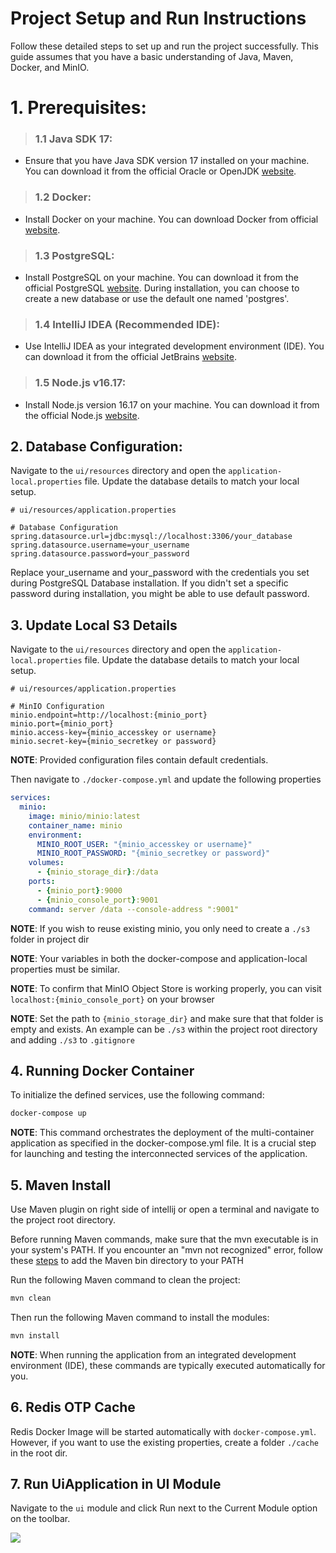 # Project Setup and Run Instructions

Follow these detailed steps to set up and run the project successfully. This guide assumes that you have a basic understanding of Java, Maven, Docker, and MinIO.

# 1. Prerequisites: 
> ### 1.1 Java SDK 17:
* Ensure that you have Java SDK version 17 installed on your machine. You can download it from the official Oracle or OpenJDK [website](https://www.oracle.com/java/technologies/javase/jdk17-archive-downloads.html).

> ### 1.2 Docker:
* Install Docker on your machine. You can download Docker from official [website](https://www.docker.com/get-started).

> ### 1.3 PostgreSQL:
* Install PostgreSQL on your machine. You can download it from the official PostgreSQL [website](https://www.postgresql.org/download/).  During installation, you can choose to create a new database or use the default one named 'postgres'.

> ### 1.4  IntelliJ IDEA (Recommended IDE):
* Use IntelliJ IDEA as your integrated development environment (IDE). You can download it from the official JetBrains [website](https://www.jetbrains.com/idea/download/?section=windows).

> ### 1.5  Node.js v16.17:
* Install Node.js version 16.17 on your machine. You can download it from the official Node.js [website](https://nodejs.org/dist/v16.17.0/).


## 2. Database Configuration:

Navigate to the `ui/resources` directory and open the `application-local.properties` file. Update the database details to match your local setup.

```properties
# ui/resources/application.properties

# Database Configuration
spring.datasource.url=jdbc:mysql://localhost:3306/your_database
spring.datasource.username=your_username
spring.datasource.password=your_password
```
Replace your_username and your_password with the credentials you set during PostgreSQL Database installation. If you didn't set a specific password during installation, you might be able to use default password.

## 3. Update Local S3 Details

Navigate to the `ui/resources` directory and open the `application-local.properties` file. Update the database details to match your local setup.

```properties
# ui/resources/application.properties

# MinIO Configuration
minio.endpoint=http://localhost:{minio_port}
minio.port={minio_port}
minio.access-key={minio_accesskey or username}
minio.secret-key={minio_secretkey or password}
```

__NOTE__: Provided configuration files contain default credentials.

Then navigate to `./docker-compose.yml` and update the following properties
```yaml
services:
  minio:
    image: minio/minio:latest
    container_name: minio
    environment:
      MINIO_ROOT_USER: "{minio_accesskey or username}"
      MINIO_ROOT_PASSWORD: "{minio_secretkey or password}"
    volumes:
      - {minio_storage_dir}:/data
    ports:
      - {minio_port}:9000
      - {minio_console_port}:9001
    command: server /data --console-address ":9001"
```
__NOTE__: If you wish to reuse existing minio, you only need to create a `./s3` folder in project dir

__NOTE__: Your variables in both the docker-compose and application-local properties
must be similar.

__NOTE__: To confirm that MinIO Object Store is working properly, you can visit `localhost:{minio_console_port}` on your browser

__NOTE__: Set the path to `{minio_storage_dir}` and make sure that that folder is empty and exists. An example can be `./s3` within the project root directory and adding `./s3` to `.gitignore`
## 4. Running Docker Container

To  initialize the defined services, use the following command:

```bash
docker-compose up
```

__NOTE__: This command orchestrates the deployment of the multi-container application as specified in the docker-compose.yml file. It is a crucial step for launching and testing the interconnected services of the application.

## 5. Maven Install

Use Maven plugin on right side of intellij or open a terminal and navigate to the project root directory.

Before running Maven commands, make sure that the mvn executable is in your system's PATH. If you encounter an "mvn not recognized" error, follow these [steps](https://www.tutorialspoint.com/maven/maven_environment_setup.htm) to add the Maven bin directory to your PATH

Run the following Maven command to clean the project:

```bash
mvn clean
```

Then run the following Maven command to install the modules:
```bash
mvn install
```

__NOTE__: When running the application from an integrated development environment (IDE), these commands are typically executed automatically for you. 

## 6. Redis OTP Cache
Redis Docker Image will be started automatically with `docker-compose.yml`. However,
 if you want to use the existing properties, create a folder `./cache` in the root dir.

## 7. Run UiApplication in UI Module

Navigate to the `ui` module and click Run next to the Current Module option on the toolbar.

![](https://i.ibb.co/QkTFJfq/Untitled.png)


